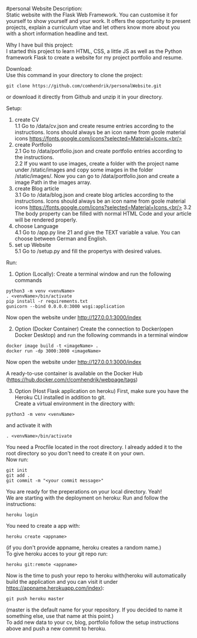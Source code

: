 #personal Website
Description:<br/>
Static website with the Flask Web Framework. You can customise it for yourself to show yourself and your work. It offers the opportunity to present projects, explain a curriculum vitae and let others know more about you with a short information headline and text.<br/>

Why I have buil this project:<br/>
I started this project to learn HTML, CSS, a little JS as well as the Python framework Flask to create a website for my project portfolio and resume.<br/>

Download:<br/>
Use this command in your directory to clone the project:
```
git clone https://github.com/comhendrik/personalWebsite.git
```
or download it directly from Github and unzip it in your directory.<br/>

Setup:<br/>
1. create CV<br/>
1.1 Go to /data/cv.json and create resume entries according to the instructions. Icons should always be an icon name from goole material icons https://fonts.google.com/icons?selected=Material+Icons.<br/>
2. create Portfolio<br/>
2.1 Go to /data/portfolio.json and create portfolio entries according to the instructions.<br/>
2.2 If you want to use images, create a folder with the project name under /static/images and copy some images in the folder /static/images/<YourNewProject>. Now you can go to /data/portfolio.json and create a image Path in the images array.<br/>
3. create Blog article<br/>
3.1 Go to /data/blog.json and create blog articles according to the instructions. Icons should always be an icon name from goole material icons https://fonts.google.com/icons?selected=Material+Icons.<br/>
3.2 The body property can be filled with normal HTML Code and your article will be rendered properly.<br/>
4. choose Language<br/>
4.1 Go to /app.py line 21 and give the TEXT variable a value. You can choose between German and English.<br/>
5. set up Website<br/>
5.1 Go to /setup.py and fill the propertys with desired values.<br/>

Run:
1. Option (Locally):
Create a terminal window and run the following commands
```
python3 -m venv <venvName>
. <venvName>/bin/activate
pip install -r requirements.txt
gunicorn --bind 0.0.0.0:3000 wsgi:application 
```
Now open the website under http://127.0.0.1:3000/index<br/>

2. Option (Docker Container)
Create the connection to Docker(open Docker Desktop) and run the following commands in a terminal window
```
docker image build -t <imageName> .
docker run -dp 3000:3000 <imageName>
```
Now open the website under http://127.0.0.1:3000/index<br/>

A ready-to-use container is available on the Docker Hub (https://hub.docker.com/r/comhendrik/webpage/tags) <br/>

3. Option (Host Flask application on heroku)
First, make sure you have the Heroku CLI installed in addition to git.<br/>
Create a virtual environment in the directory with:

```
python3 -m venv <venvName>
```

and activate it with
```
. <venvName>/bin/activate
```

You need a Procfile located in the root directory. I already added it to the root directory so you don't need to create it on your own.<br/>
Now run:
```
git init
git add .
git commit -m "<your commit message>"
```
You are ready for the preperations on your local directory. Yeah!<br/>
We are starting with the deployment on heroku:
Run and follow the instructions:
```
heroku login
```
You need to create a app with:
```
heroku create <appname>
```
(if you don't provide appname, heroku creates a random name.)<br/>
To give heroku acces to your git repo run:
```
heroku git:remote <appname>
```
Now is the time to push your repo to heroku with(heroku will automatically build the application and you can visit it under https://appname.herokuapp.com/index):
```
git push heroku master
```
(master is the default name for your repository. If you decided to name it something else, use that name at this point.)<br/>
To add new data to your cv, blog, portfolio follow the setup instructions above and push a new commit to heroku.



